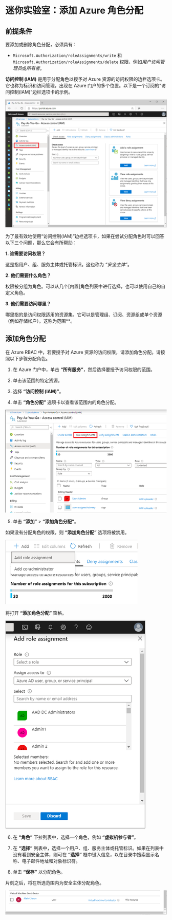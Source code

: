 ﻿# 迷你实验室：添加 Azure 角色分配 

## 前提条件

要添加或删除角色分配，必须具有：

* ```Microsoft.Authorization/roleAssignments/write``` 和 ```Microsoft.Authorization/roleAssignments/delete``` 权限，例如*用户访问管理员*或*所有者*。


**访问控制 (IAM)** 是用于分配角色以授予对 Azure 资源的访问权限的边栏选项卡。它也称为标识和访问管理，出现在 Azure 门户的多个位置。以下是一个订阅的“访问控制(IAM)”边栏选项卡的示例。

![订阅的“访问控制(IAM)”边栏选项卡](../../Linked_Image_Files/demo_RBAC_image1.png)

为了最有效地使用“访问控制(IAM)”边栏选项卡，如果在尝试分配角色时可以回答以下三个问题，那么它会有所帮助：

**1. 谁需要访问权限？**

这是指用户、组、服务主体或托管标识。这也称为 *“安全主体”*。

**2. 他们需要什么角色？**

权限被分组为角色。可以从几个[内置]角色列表中进行选择，也可以使用自己的自定义角色。

**3. 他们需要访问哪里？**

哪里指的是访问权限适用的资源集。它可以是管理组、订阅、资源组或单个资源（例如存储帐户）。这称为范围**。

## 添加角色分配

在 Azure RBAC 中，若要授予对 Azure 资源的访问权限，请添加角色分配。请按照以下步骤分配角色。

1. 在 Azure 门户中，单击 **“所有服务”**，然后选择要授予访问权限的范围。 

2. 单击该范围的特定资源。

3. 选择 **“访问控制 (IAM)”**。

4. 单击 **“角色分配”** 选项卡以查看该范围内的角色分配。

![访问控制（IAM）和“角色分配”选项卡](../../Linked_Image_Files/demo_RBAC_image2.png)

5. 单击 **“添加”** > **“添加角色分配”**。

如果没有分配角色的权限，则 **“添加角色分配”** 选项将被禁用。

![添加菜单](../../Linked_Image_Files/demo_RBAC_image3.png)

将打开 **“添加角色分配”** 窗格。

![“添加角色分配”窗格](../../Linked_Image_Files/demo_RBAC_image4.png)

6. 在 **“角色”** 下拉列表中，选择一个角色，例如 **“虚拟机参与者”**。

7. 在 **“选择”** 列表中，选择一个用户、组、服务主体或托管标识。如果在列表中没有看到安全主体，则可在 **“选择”** 框中键入信息，以在目录中搜索显示名称、电子邮件地址和对象标识符。

8. 单击 **“保存”** 以分配角色。

片刻之后，将在所选范围内为安全主体分配角色。

![添加角色分配已保存](../../Linked_Image_Files/demo_RBAC_image5.png)

 
